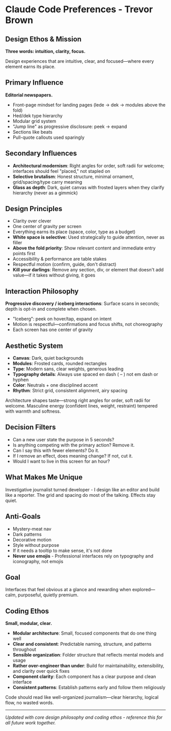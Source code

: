 # Claude Code Preferences - Trevor Brown

## Design Ethos & Mission

**Three words: intuition, clarity, focus.**

Design experiences that are intuitive, clear, and focused—where every element earns its place.

## Primary Influence

**Editorial newspapers.**
- Front-page mindset for landing pages (lede → dek → modules above the fold)
- Hed/dek type hierarchy
- Modular grid system
- "Jump line" as progressive disclosure: peek → expand
- Sections like beats
- Pull-quote callouts used sparingly

## Secondary Influences

- **Architectural modernism**: Right angles for order, soft radii for welcome; interfaces should feel "placed," not stapled on
- **Selective brutalism**: Honest structure, minimal ornament, grid/spacing/type carry meaning
- **Glass as depth**: Dark, quiet canvas with frosted layers when they clarify hierarchy (never as a gimmick)

## Design Principles

- Clarity over clever
- One center of gravity per screen
- Everything earns its place (space, color, type as a budget)
- **White space is selective**: Used strategically to guide attention, never as filler
- **Above the fold priority**: Show relevant content and immediate entry points first
- Accessibility & performance are table stakes
- Respectful motion (confirm, guide, don't distract)
- **Kill your darlings**: Remove any section, div, or element that doesn't add value—if it takes without giving, it goes

## Interaction Philosophy

**Progressive discovery / iceberg interactions**: Surface scans in seconds; depth is opt-in and complete when chosen.
- "Iceberg": peek on hover/tap, expand on intent
- Motion is respectful—confirmations and focus shifts, not choreography
- Each screen has one center of gravity

## Aesthetic System

- **Canvas**: Dark, quiet backgrounds
- **Modules**: Frosted cards, rounded rectangles
- **Type**: Modern sans, clear weights, generous leading
- **Typography details**: Always use spaced en dash ( – ) not em dash or hyphen
- **Color**: Neutrals + one disciplined accent
- **Rhythm**: Strict grid, consistent alignment, airy spacing

Architecture shapes taste—strong right angles for order, soft radii for welcome. Masculine energy (confident lines, weight, restraint) tempered with warmth and softness.

## Decision Filters

- Can a new user state the purpose in 5 seconds?
- Is anything competing with the primary action? Remove it.
- Can I say this with fewer elements? Do it.
- If I remove an effect, does meaning change? If not, cut it.
- Would I want to live in this screen for an hour?

## What Makes Me Unique

Investigative journalist turned developer - I design like an editor and build like a reporter. The grid and spacing do most of the talking. Effects stay quiet.

## Anti-Goals

- Mystery-meat nav
- Dark patterns  
- Decorative motion
- Style without purpose
- If it needs a tooltip to make sense, it's not done
- **Never use emojis** - Professional interfaces rely on typography and iconography, not emojis

## Goal

Interfaces that feel obvious at a glance and rewarding when explored—calm, purposeful, quietly premium.

## Coding Ethos

**Small, modular, clear.**

- **Modular architecture**: Small, focused components that do one thing well
- **Clear and consistent**: Predictable naming, structure, and patterns throughout
- **Sensible organization**: Folder structure that reflects mental models and usage
- **Rather over-engineer than under**: Build for maintainability, extensibility, and clarity over quick fixes
- **Component clarity**: Each component has a clear purpose and clean interface
- **Consistent patterns**: Establish patterns early and follow them religiously

Code should read like well-organized journalism—clear hierarchy, logical flow, no wasted words.

---
*Updated with core design philosophy and coding ethos - reference this for all future work together.*